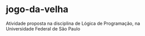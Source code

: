 # jogo-da-velha
Atividade proposta na disciplina de Lógica de Programação, na Universidade Federal de São Paulo
